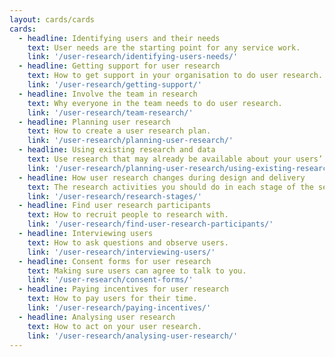 ```yaml
---
layout: cards/cards
cards:
  - headline: Identifying users and their needs
    text: User needs are the starting point for any service work.
    link: '/user-research/identifying-users-needs/'
  - headline: Getting support for user research
    text: How to get support in your organisation to do user research.
    link: '/user-research/getting-support/'
  - headline: Involve the team in research
    text: Why everyone in the team needs to do user research.
    link: '/user-research/team-research/'
  - headline: Planning user research
    text: How to create a user research plan.
    link: '/user-research/planning-user-research/'
  - headline: Using existing research and data
    text: Use research that may already be available about your users’ needs.
    link: '/user-research/planning-user-research/using-existing-research-data/'
  - headline: How user research changes during design and delivery
    text: The research activities you should do in each stage of the service design and delivery process.
    link: '/user-research/research-stages/'
  - headline: Find user research participants
    text: How to recruit people to research with.
    link: '/user-research/find-user-research-participants/'
  - headline: Interviewing users
    text: How to ask questions and observe users.
    link: '/user-research/interviewing-users/'   
  - headline: Consent forms for user research
    text: Making sure users can agree to talk to you.
    link: '/user-research/consent-forms/'
  - headline: Paying incentives for user research
    text: How to pay users for their time.
    link: '/user-research/paying-incentives/'
  - headline: Analysing user research
    text: How to act on your user research.
    link: '/user-research/analysing-user-research/'
---
```

